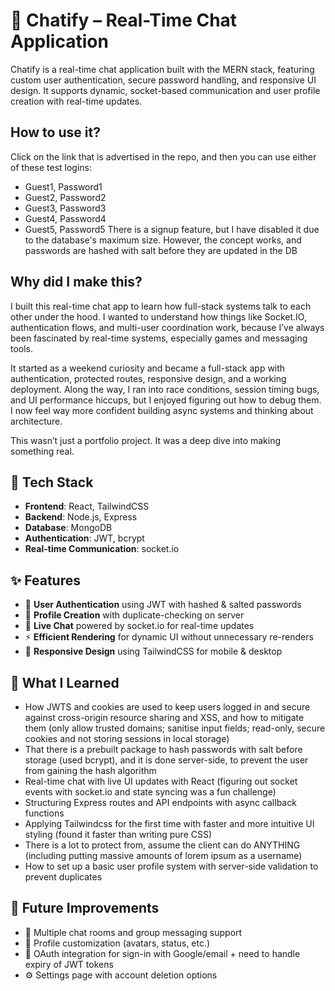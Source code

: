 # 💬 Chatify – Real-Time Chat Application

Chatify is a real-time chat application built with the MERN stack, featuring custom user authentication, secure password handling, and responsive UI design. It supports dynamic, socket-based communication and user profile creation with real-time updates.

## How to use it?
Click on the link that is advertised in the repo, and then you can use either of these test logins:
- Guest1, Password1
- Guest2, Password2
- Guest3, Password3
- Guest4, Password4
- Guest5, Password5
There is a signup feature, but I have disabled it due to the database's maximum size. However, the concept works, and passwords are hashed with salt before they are updated in the DB

## Why did I make this?
I built this real-time chat app to learn how full-stack systems talk to each other under the hood. 
I wanted to understand how things like Socket.IO, authentication flows, and multi-user coordination work, because I’ve always been fascinated by real-time systems, especially games and messaging tools.

It started as a weekend curiosity and became a full-stack app with authentication, protected routes, responsive design, and a working deployment. 
Along the way, I ran into race conditions, session timing bugs, and UI performance hiccups, but I enjoyed figuring out how to debug them. I now feel way more confident building async systems and thinking about architecture.

This wasn’t just a portfolio project. It was a deep dive into making something real.

## 🚀 Tech Stack
- **Frontend**: React, TailwindCSS
- **Backend**: Node.js, Express
- **Database**: MongoDB
- **Authentication**: JWT, bcrypt
- **Real-time Communication**: socket.io

## ✨ Features
- 🔐 **User Authentication** using JWT with hashed & salted passwords
- 👤 **Profile Creation** with duplicate-checking on server
- 💬 **Live Chat** powered by socket.io for real-time updates
- ⚡ **Efficient Rendering** for dynamic UI without unnecessary re-renders
- 📱 **Responsive Design** using TailwindCSS for mobile & desktop

## 🧠 What I Learned
- How JWTS and cookies are used to keep users logged in and secure against cross-origin resource sharing and XSS, and how to mitigate them (only allow trusted domains; sanitise input fields; read-only, secure cookies and not storing sessions in local storage)
- That there is a prebuilt package to hash passwords with salt before storage (used bcrypt), and it is done server-side, to prevent the user from gaining the hash algorithm
- Real-time chat with live UI updates with React (figuring out socket events with socket.io and state syncing was a fun challenge)
- Structuring Express routes and API endpoints with async callback functions
- Applying Tailwindcss for the first time with faster and more intuitive UI styling (found it faster than writing pure CSS)
- There is a lot to protect from, assume the client can do ANYTHING (including putting massive amounts of lorem ipsum as a username)
- How to set up a basic user profile system with server-side validation to prevent duplicates

## 🧪 Future Improvements
- 🔁 Multiple chat rooms and group messaging support
- 🎨 Profile customization (avatars, status, etc.)
- 🔗 OAuth integration for sign-in with Google/email + need to handle expiry of JWT tokens
- ⚙️ Settings page with account deletion options
